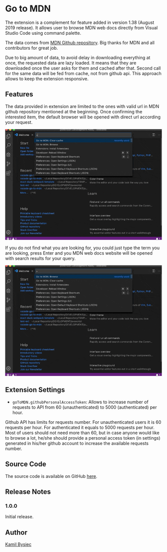 # Go to MDN

The extension is a complement for feature added in version 1.38 (August 2019 release).
It allows user to browse MDN web docs directly from Visual Studio Code using command palette.

The data comes from [MDN Github repository](https://github.com/mdn/browser-compat-data).
Big thanks for MDN and all contributors for great job.

Due to big amount of data, to avoid delay in downloading everything at once, the requested data are lazy loaded.
It means that they are downloaded once the user asks for them and cached after that.
Second call for the same data will be fed from cache, not from github api.
This approach allows to keep the extension responsive.

## Features

The data provided in extension are limited to the ones with valid url in MDN github repository mentioned at the beginning.
Once confirming the interested item, the default browser will be opened with direct url according your request.

![Preview of the browse feature](img/browse.gif)

If you do not find what you are looking for, you could just type the term you are looking, press Enter and you MDN web docs
website will be opened with search results for your query.

![Preview of the search feature](img/search.gif)

## Extension Settings

* `goToMDN.githubPersonalAccessToken`: Allows to increase number of requests to API from 60 (unauthenticated) to 5000 (authenticated) per hour.

Github API has limits for requests number. For unauthenticated users it is 60 requests per hour.
For authenticated it equals to 5000 requests per hour.
Most of users should not need more than 60, but in case anyone would like to browse a lot, he/she should
provide a personal access token (in settings) generated in his/her github account to increase the available
requests number.

## Source Code

The source code is available on GitHub [here](https://github.com/AgilePlayers/vscode-go-to-mdn).

## Release Notes

### 1.0.0

Initial release.

## Author
[Kamil Bysiec](https://github.com/kbysiec)
